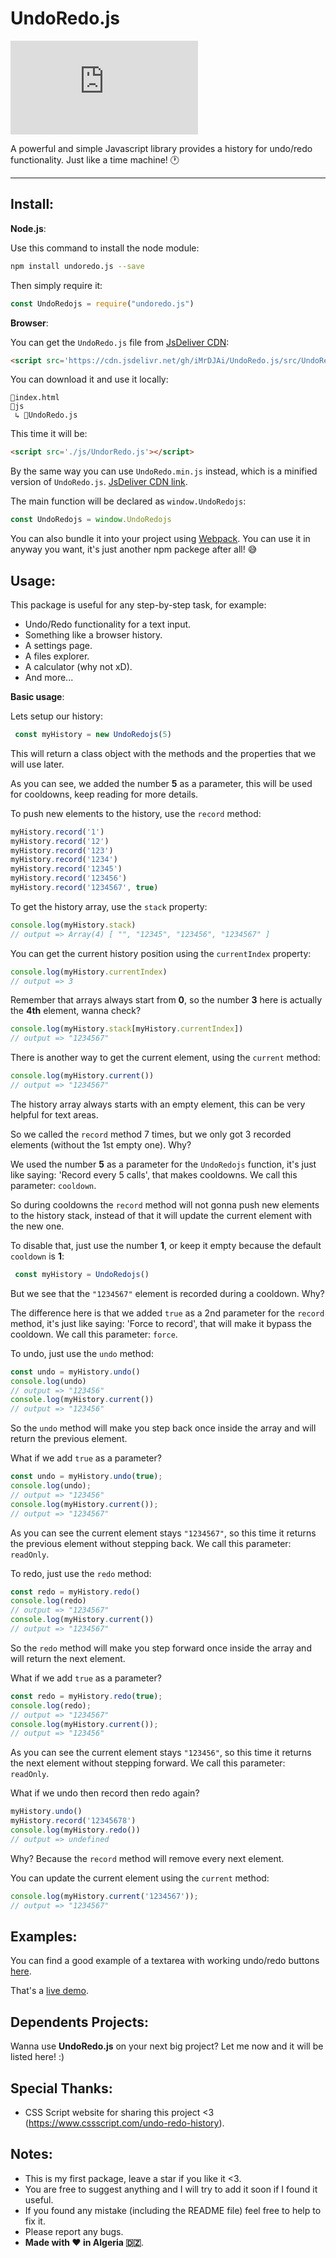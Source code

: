 # UndoRedo.js 
[![npm](https://img.shields.io/npm/v/undoredo.js?color=red)](https://www.npmjs.com/package/undoredo.js)

A powerful and simple Javascript library provides a history for undo/redo functionality. Just like a time machine! 🕐
***
## Install:
**Node.js**:

Use this command to install the node module:
```bash
npm install undoredo.js --save
```
Then simply require it:
```js
const UndoRedojs = require("undoredo.js")
```

**Browser**:

You can get the `UndoRedo.js` file from [JsDeliver CDN](https://cdn.jsdelivr.net/gh/iMrDJAi/UndoRedo.js/src/UndoRedo.js):
```html
<script src='https://cdn.jsdelivr.net/gh/iMrDJAi/UndoRedo.js/src/UndoRedo.js'></script>
```

You can download it and use it locally:
```
📄index.html
📁js
 ↳ 📄UndoRedo.js
```

This time it will be:
```html
<script src='./js/UndorRedo.js'></script>
```

By the same way you can use `UndoRedo.min.js` instead, which is a minified version of `UndoRedo.js`. [JsDeliver CDN link](https://cdn.jsdelivr.net/gh/iMrDJAi/UndoRedo.js/src/UndoRedo.min.js).

The main function will be declared as `window.UndoRedojs`:
```js
const UndoRedojs = window.UndoRedojs
```

You can also bundle it into your project using [Webpack](https://webpack.js.org/guides/getting-started/). You can use it in anyway you want, it's just another npm packege after all! 😅

## Usage:
This package is useful for any step-by-step task, for example:

- Undo/Redo functionality for a text input.
- Something like a browser history.
- A settings page.
- A files explorer.
- A calculator (why not xD).
- And more...

**Basic usage**:

Lets setup our history:
```js
 const myHistory = new UndoRedojs(5)
```
This will return a class object with the methods and the properties that we will use later.

As you can see, we added the number **5** as a parameter, this will be used for cooldowns, keep reading for more details.

To push new elements to the history, use the `record` method:
```js
myHistory.record('1')
myHistory.record('12')
myHistory.record('123')
myHistory.record('1234')
myHistory.record('12345')
myHistory.record('123456')
myHistory.record('1234567', true)
```
To get the history array, use the `stack` property:
```js
console.log(myHistory.stack)
// output => Array(4) [ "", "12345", "123456", "1234567" ]
```
You can get the current history position using the `currentIndex` property:
```js
console.log(myHistory.currentIndex)
// output => 3
```
Remember that arrays always start from **0**, so the number **3** here is actually the **4th** element, wanna check?
```js
console.log(myHistory.stack[myHistory.currentIndex])
// output => "1234567"
```
There is another way to get the current element, using the `current` method:
```js
console.log(myHistory.current())
// output => "1234567"
```
The history array always starts with an empty element, this can be very helpful for text areas.

So we called the `record` method 7 times, but we only got 3 recorded elements (without the 1st empty one). Why?

We used the number **5** as a parameter for the `UndoRedojs` function, it's just like saying: 'Record every 5 calls', that makes cooldowns. We call this parameter: `cooldown`.

So during cooldowns the `record` method will not gonna push new elements to the history stack, instead of that it will update the current element with the new one.

To disable that, just use the number **1**, or keep it empty because the default `cooldown` is **1**:
```js
 const myHistory = UndoRedojs()
```

But we see that the `"1234567"` element is recorded during a cooldown. Why?

The difference here is that we added `true` as a 2nd parameter for the `record` method, it's just like saying: 'Force to record', that will make it bypass the cooldown. We call this parameter: `force`.

To undo, just use the `undo` method:
```js
const undo = myHistory.undo()
console.log(undo)
// output => "123456"
console.log(myHistory.current())
// output => "123456"
```
So the `undo` method will make you step back once inside the array and will return the previous element.

What if we add `true` as a parameter?
```js
const undo = myHistory.undo(true);
console.log(undo);
// output => "123456"
console.log(myHistory.current());
// output => "1234567"
```
As you can see the current element stays `"1234567"`, so this time it returns the previous element without stepping back. We call this parameter: `readOnly`.

To redo, just use the `redo` method:
```js
const redo = myHistory.redo()
console.log(redo)
// output => "1234567"
console.log(myHistory.current())
// output => "1234567"
```
So the `redo` method will make you step forward once inside the array and will return the next element.

What if we add `true` as a parameter?
```js
const redo = myHistory.redo(true);
console.log(redo);
// output => "1234567"
console.log(myHistory.current());
// output => "123456"
```
As you can see the current element stays `"123456"`, so this time it returns the next element without stepping forward. We call this parameter: `readOnly`.

What if we undo then record then redo again?
```js
myHistory.undo()
myHistory.record('12345678')
console.log(myHistory.redo())
// output => undefined
```
Why? Because the `record` method will remove every next element.

You can update the current element using the `current` method:
```js
console.log(myHistory.current('1234567'));
// output => "1234567"
```
## Examples:
You can find a good example of a textarea with working undo/redo buttons [here](https://github.com/iMrDJAi/UndoRedo.js/blob/master/index.html).

That's a [live demo](https://imrdjai.github.io/UndoRedo.js).

## Dependents Projects:
Wanna use **UndoRedo.js** on your next big project? Let me now and it will be listed here! :)

## Special Thanks:
- CSS Script website for sharing this project <3 (https://www.cssscript.com/undo-redo-history).

## Notes:
- This is my first package, leave a star if you like it <3.
- You are free to suggest anything and I will try to add it soon if I found it useful.
- If you found any mistake (including the README file) feel free to help to fix it.
- Please report any bugs.
- **Made with ❤ in Algeria 🇩🇿**.
